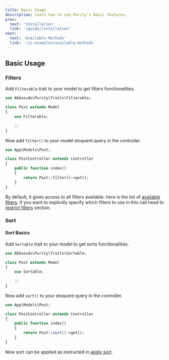 ```yaml
---
title: Basic Usage
description: Learn how to use Purity's basic features.
prev:
  text: 'Installation'
  link: '/guide/installation'
next:
  text: 'Available Methods'
  link: '/js-examples/available-methods'
---
```

## Basic Usage
### Filters
Add `Filterable` trait to your model to get filters functionalities.

```php
use Abbasudo\Purity\Traits\Filterable;

class Post extends Model
{
    use Filterable;
    
    //
}
```

Now add `filter()` to your model eloquent query in the controller.

```php
use App\Models\Post;

class PostController extends Controller
{
    public function index()
    {
        return Post::filter()->get();
    }
}
```

By default, it gives access to all filters available. here is the list of [available filters](../js-examples/available-methods.md). if you want to explicitly specify which filters to use in this call head to [restrict filters](#restrict-filters) section.

### Sort

#### Sort Basics
Add `Sortable` trait to your model to get sorts functionalities.

```php
use Abbasudo\Purity\Traits\Sortable;

class Post extends Model
{
    use Sortable;
    
    //
}
```

Now add `sort()` to your eloquent query in the controller.

```php
use App\Models\Post;

class PostController extends Controller
{
    public function index()
    {
        return Post::sort()->get();
    }
}
```

Now sort can be applied as instructed in [apply sort](../js-examples/sort.md).
